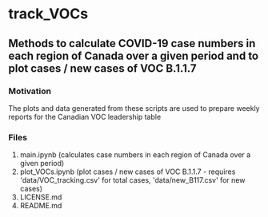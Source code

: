 track_VOCs
==========

## Methods to calculate COVID-19 case numbers in each region of Canada over a given period and to plot cases / new cases of VOC B.1.1.7 

### Motivation
The plots and data generated from these scripts are used to prepare weekly reports for the Canadian VOC leadership table

### Files
1. main.ipynb (calculates case numbers in each region of Canada over a given period)
2. plot_VOCs.ipynb (plot cases / new cases of VOC B.1.1.7 - requires 'data/VOC_tracking.csv' for total cases, 'data/new_B117.csv' for new cases)
3. LICENSE.md
4. README.md
